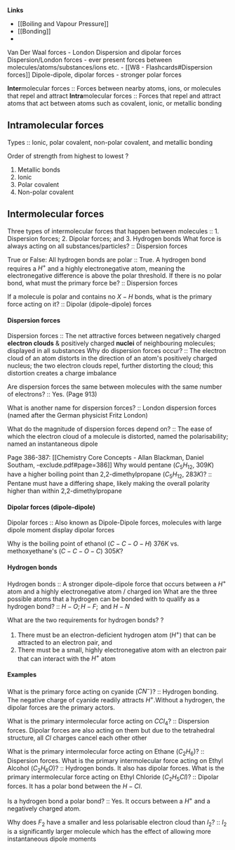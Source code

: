 **Links**
- [[Boiling and Vapour Pressure]] 
- [[Bonding]] 
- 
Van Der Waal forces - London Dispersion and dipolar forces
Dispersion/London forces - ever present forces between molecules/atoms/substances/ions etc. - [[W8 - Flashcards#Dispersion forces]]
Dipole-dipole, dipolar forces - stronger polar forces


**Inter**molecular forces :: Forces between nearby atoms, ions, or molecules that repel and attract
**Intra**molecular forces :: Forces that repel and attract atoms that act between atoms such as covalent, ionic, or metallic bonding


## Intramolecular forces
Types :: Ionic, polar covalent, non-polar covalent, and metallic bonding

Order of strength from highest to lowest
?
1. Metallic bonds
2. Ionic
3. Polar covalent
4. Non-polar covalent

## Intermolecular forces

Three types of intermolecular forces that happen between molecules :: 1. Dispersion forces; 2. Dipolar forces; and 3. Hydrogen bonds
What force is always acting on all substances/particles? :: Dispersion forces

True or False: All hydrogen bonds are polar :: True. A hydrogen bond requires a $H^{+}$ and a highly electronegative atom, meaning the electronegative difference is above the polar threshold.
If there is no polar bond, what must the primary force be? :: Dispersion forces
<!--SR:!2023-08-31,3,263-->
If a molecule is polar and contains no $X-H$ bonds, what is the primary force acting on it?  :: Dipolar (dipole-dipole) forces
<!--SR:!2023-08-31,3,263-->

#### Dispersion forces
Dispersion forces :: The net attractive forces between negatively charged **electron clouds** & positively charged **nuclei** of neighbouring molecules; displayed in all substances
Why do dispersion forces occur? :: The electron cloud of an atom distorts in the direction of an atom's positively charged nucleus; the two electron clouds repel, further distorting the cloud; this distortion creates a charge imbalance

Are dispersion forces the same between molecules with the same number of electrons? :: Yes. (Page 913)

<!--SR:!2023-08-30,2,243-->
What is another name for dispersion forces? :: London dispersion forces (named after the German physicist Fritz London)
<!--SR:!2023-08-31,3,263-->
What do the magnitude of dispersion forces depend on? :: The ease of which the electron cloud of a molecule is distorted, named the polarisability; named an instantaneous dipole
<!--SR:!2023-08-29,1,230-->
Page 386-387: [[Chemistry Core Concepts - Allan Blackman, Daniel Southam, -exclude.pdf#page=386]]
Why would pentane ($C_{5}H_{12}$, $309K$) have a higher boiling point than 2,2-dimethylpropane ($C_{5}H_{12}$, $283K$)? :: Pentane must have a differing shape, likely making the overall polarity higher than within 2,2-dimethylpropane
<!--SR:!2023-08-31,3,250-->

#### Dipolar forces (dipole-dipole)
Dipolar forces :: Also known as Dipole-Dipole forces, molecules with large dipole moment display dipolar forces
<!--SR:!2023-08-31,3,250-->
Why is the boiling point of ethanol ($C-C-O-H$) $376K$ vs. methoxyethane's ($C-C-O-C$) $305K$?

#### Hydrogen bonds
Hydrogen bonds :: A stronger dipole-dipole force that occurs between a $H^{+}$ atom and a highly electronegative atom / charged ion
What are the three possible atoms that a hydrogen can be bonded with to qualify as a hydrogen bond? :: $H-O; H-F; \text{ and } H-N$
<!--SR:!2023-08-30,2,243-->
What are the two requirements for hydrogen bonds?
?
1. There must be an electron-deficient hydrogen atom ($H^{+}$) that can be attracted to an electron pair, and
2. There must be a small, highly electronegative atom with an electron pair that can interact with the $H^{+}$ atom
<!--SR:!2023-08-29,1,230-->

#### Examples
What is the primary force acting on cyanide ($CN^{-}$)? :: Hydrogen bonding. The negative charge of cyanide readily attracts $H^{+}$.Without a hydrogen, the dipolar forces are the primary actors.
<!--SR:!2023-08-31,3,263-->
What is the primary intermolecular force acting on $CCl_{4}$? :: Dispersion forces. Dipolar forces are also acting on them but due to the tetrahedral structure, all $Cl$ charges cancel each other other
<!--SR:!2023-08-31,3,263-->
What is the primary intermolecular force acting on Ethane ($C_{2}H_{6}$)? :: Dispersion forces. 
What is the primary intermolecular force acting on Ethyl Alcohol ($C_{2}H_{6}O$)? :: Hydrogen bonds. It also has dipolar forces.
What is the primary intermolecular force acting on Ethyl Chloride ($C_{2}H_{5}Cl$)? :: Dipolar forces. It has a polar bond between the $H-Cl$.
<!--SR:!2023-08-31,3,263-->
Is a hydrogen bond a polar bond? :: Yes. It occurs between a $H^{+}$ and a negatively charged atom.

Why does $F_{2}$ have a smaller and less polarisable electron cloud than $I_{2}$? :: $I_{2}$ is a significantly larger molecule which has the effect of allowing more instantaneous dipole moments
<!--SR:!2023-08-30,2,243-->